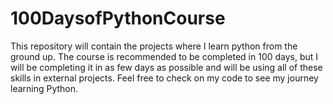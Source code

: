 # 100DaysofPythonCourse

This repository will contain the projects where I learn python from the ground up. The course is recommended to be completed in 100 days, but I will be completing it in as few days as possible and will be using all of these skills in external projects. Feel free to check on my code to see my journey learning Python.

